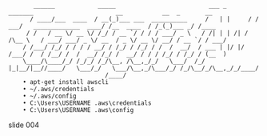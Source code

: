            ______            _____                          ___ _       _______                       __           __  _       __
          / ____/___  ____  / __(_)___ ___  __________     /   | |     / / ___/   _____________  ____/ /__  ____  / /_(_)___ _/ /____
         / /   / __ \/ __ \/ /_/ / __ `/ / / / ___/ _ \   / /| | | /| / /\__ \   / ___/ ___/ _ \/ __  / _ \/ __ \/ __/ / __ `/ / ___/
        / /___/ /_/ / / / / __/ / /_/ / /_/ / /  /  __/  / ___ | |/ |/ /___/ /  / /__/ /  /  __/ /_/ /  __/ / / / /_/ / /_/ / (__  )
        \____/\____/_/ /_/_/ /_/\__, /\__,_/_/   \___/  /_/  |_|__/|__//____/   \___/_/   \___/\__,_/\___/_/ /_/\__/_/\__,_/_/____/
                               /____/
        • apt-get install awscli
        • ~/.aws/credentials
        • ~/.aws/config
        • C:\Users\USERNAME .aws\credentials
        • C:\Users\USERNAME .aws\config

















































































slide 004
